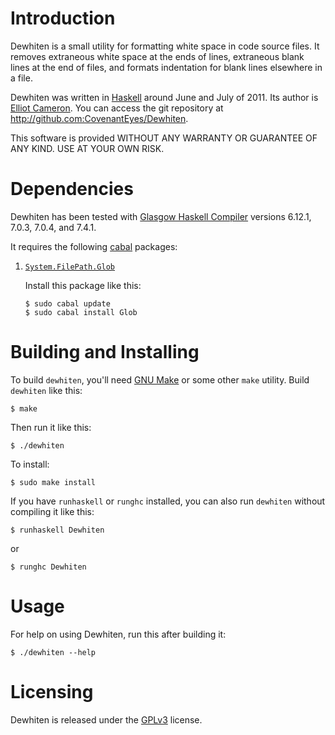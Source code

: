 Introduction
============
Dewhiten is a small utility for formatting white space in code source
files. It removes extraneous white space at the ends of lines,
extraneous blank lines at the end of files, and formats indentation
for blank lines elsewhere in a file.

Dewhiten was written in [Haskell](http://haskell.org/) around June and
July of 2011. Its author is [Elliot Cameron](http://www.3noch.com/).
You can access the git repository at
http://github.com:CovenantEyes/Dewhiten.

This software is provided WITHOUT ANY WARRANTY OR GUARANTEE OF ANY
KIND. USE AT YOUR OWN RISK.


Dependencies
============
Dewhiten has been tested with
[Glasgow Haskell Compiler](http://www.haskell.org/ghc/) versions
6.12.1, 7.0.3, 7.0.4, and 7.4.1.

It requires the following [cabal](http://www.haskell.org/cabal/)
packages:

1.  [`System.FilePath.Glob`](http://hackage.haskell.org/package/Glob)

    Install this package like this:

        $ sudo cabal update
        $ sudo cabal install Glob


Building and Installing
=======================

To build `dewhiten`, you'll need
[GNU Make](http://www.gnu.org/s/make/) or some other `make` utility.
Build `dewhiten` like this:

    $ make

Then run it like this:

    $ ./dewhiten

To install:

    $ sudo make install


If you have `runhaskell` or `runghc` installed, you can also run
`dewhiten` without compiling it like this:

    $ runhaskell Dewhiten

or

    $ runghc Dewhiten


Usage
=====
For help on using Dewhiten, run this after building it:

    $ ./dewhiten --help


Licensing
=========
Dewhiten is released under the
[GPLv3](http://www.gnu.org/licenses/gpl.html) license.

